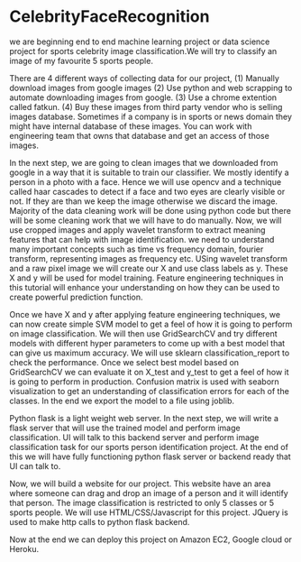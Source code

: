 # CelebrityFaceRecognition
we are beginning end to end machine learning project or data science project for sports celebrity image classification.We will try to classify an image of my favourite 5 sports people.

There are 4 different ways of collecting data for our project,
(1) Manually download images from google images
(2) Use python and web scrapping to automate downloading images from google.
(3) Use a chrome extention called fatkun.
(4) Buy these images from third party vendor who is selling images database. Sometimes if a company is in sports or news domain they might have internal database of these images. You can work with engineering team that owns that database and get an access of those images.

In the next step, we are going to clean images that we downloaded from google in a way that it is suitable to train our classifier. We mostly identify a person in a photo with a face. Hence we will use opencv and a technique called haar cascades to detect if a face and two eyes are clearly visible or not. If they are than we keep the image otherwise we discard the image. Majority of the data cleaning work will be done using python code but there will be some cleaning work that we will have to do manually. 
Now, we will use cropped images and apply wavelet transform to extract meaning features that can help with image identification. we need to understand many important concepts such as time vs frequency domain, fourier transform, representing images as frequency etc. USing wavelet transform and a raw pixel image we will create our X and use class labels as y. These X and y will be used for model training. Feature engineering techniques in this tutorial will enhance your understanding on how they can be used to create powerful prediction function.

Once we have X and y after applying feature engineering techniques, we can now create simple SVM model to get a feel of how it is going to perform on image classification. We will then use GridSearchCV and try different models with different hyper parameters to come up with a best model that can give us maximum accuracy. We will use sklearn classification_report to check the performance. Once we select best model based on GridSearchCV we can evaluate it on X_test and y_test to get a feel of how it is going to perform in production. Confusion matrix is used with seaborn visualization to get an understanding of classification errors for each of the classes. In the end we export the model to a file using joblib.

Python flask is a light weight web server. In the next step, we will write a flask server that will use the trained model and perform image classification. UI will talk to this backend server and perform image classification task for our sports person identification project. At the end of this we will have fully functioning python flask server or backend ready that UI can talk to. 

Now, we will build a website for our project. This website have an area where someone can drag and drop an image of a person and it will identify that person. The image classification is restricted to only 5 classes or 5 sports people. We will use HTML/CSS/Javascript for this project. JQuery is used to make http calls to python flask backend. 

Now at the end we can deploy this project on Amazon EC2, Google cloud or Heroku.
